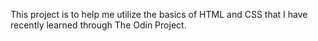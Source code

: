 This project is to help me utilize the basics of HTML and CSS that I have recently learned through The Odin Project. 